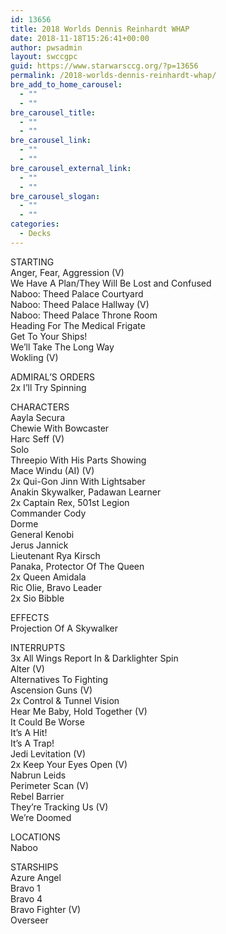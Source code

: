 ```yaml
---
id: 13656
title: 2018 Worlds Dennis Reinhardt WHAP
date: 2018-11-18T15:26:41+00:00
author: pwsadmin
layout: swccgpc
guid: https://www.starwarsccg.org/?p=13656
permalink: /2018-worlds-dennis-reinhardt-whap/
bre_add_to_home_carousel:
  - ""
  - ""
bre_carousel_title:
  - ""
  - ""
bre_carousel_link:
  - ""
  - ""
bre_carousel_external_link:
  - ""
  - ""
bre_carousel_slogan:
  - ""
  - ""
categories:
  - Decks
---
```

STARTING  
Anger, Fear, Aggression (V)  
We Have A Plan/They Will Be Lost and Confused  
Naboo: Theed Palace Courtyard  
Naboo: Theed Palace Hallway (V)  
Naboo: Theed Palace Throne Room  
Heading For The Medical Frigate  
Get To Your Ships!  
We&#8217;ll Take The Long Way  
Wokling (V)

ADMIRAL’S ORDERS  
2x I&#8217;ll Try Spinning

CHARACTERS  
Aayla Secura  
Chewie With Bowcaster  
Harc Seff (V)  
Solo  
Threepio With His Parts Showing  
Mace Windu (AI) (V)  
2x Qui-Gon Jinn With Lightsaber  
Anakin Skywalker, Padawan Learner  
2x Captain Rex, 501st Legion  
Commander Cody  
Dorme  
General Kenobi  
Jerus Jannick  
Lieutenant Rya Kirsch  
Panaka, Protector Of The Queen  
2x Queen Amidala  
Ric Olie, Bravo Leader  
2x Sio Bibble

EFFECTS  
Projection Of A Skywalker

INTERRUPTS  
3x All Wings Report In & Darklighter Spin  
Alter (V)  
Alternatives To Fighting  
Ascension Guns (V)  
2x Control & Tunnel Vision  
Hear Me Baby, Hold Together (V)  
It Could Be Worse  
It&#8217;s A Hit!  
It&#8217;s A Trap!  
Jedi Levitation (V)  
2x Keep Your Eyes Open (V)  
Nabrun Leids  
Perimeter Scan (V)  
Rebel Barrier  
They&#8217;re Tracking Us (V)  
We&#8217;re Doomed

LOCATIONS  
Naboo

STARSHIPS  
Azure Angel  
Bravo 1  
Bravo 4  
Bravo Fighter (V)  
Overseer